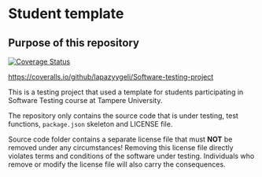 # Student template

## Purpose of this repository

[![Coverage Status](https://coveralls.io/repos/github/lapazyygeli/Software-testing-project/badge.svg?branch=main)](https://coveralls.io/github/lapazyygeli/Software-testing-project?branch=main)


https://coveralls.io/github/lapazyygeli/Software-testing-project

This is a testing project that used a template for students participating in Software Testing course
at Tampere University.

The repository only contains the source code that is under testing, test functions, `package.json` skeleton
and LICENSE file.

Source code folder contains a separate license file that must **NOT** be removed under any circumstances!
Removing this license file directly violates terms and conditions of the software under testing.
Individuals who remove or modify the license file will also carry the consequences.
